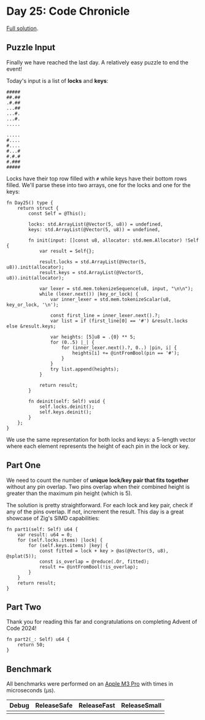 # Day 25: Code Chronicle

[Full solution](../src/days/day25.zig).

## Puzzle Input

Finally we have reached the last day. A relatively easy puzzle to end the event!

Today's input is a list of **locks** and **keys**:

```plaintext
#####
##.##
.#.##
...##
...#.
...#.
.....

.....
#....
#....
#...#
#.#.#
#.###
#####
```

 Locks have their top row filled with `#` while keys have their bottom rows filled. We'll parse these into two arrays, one for the locks and one for the keys:
 
```zig
fn Day25() type {
    return struct {
        const Self = @This();

        locks: std.ArrayList(@Vector(5, u8)) = undefined,
        keys: std.ArrayList(@Vector(5, u8)) = undefined,

        fn init(input: []const u8, allocator: std.mem.Allocator) !Self {
            var result = Self{};

            result.locks = std.ArrayList(@Vector(5, u8)).init(allocator);
            result.keys = std.ArrayList(@Vector(5, u8)).init(allocator);

            var lexer = std.mem.tokenizeSequence(u8, input, "\n\n");
            while (lexer.next()) |key_or_lock| {
                var inner_lexer = std.mem.tokenizeScalar(u8, key_or_lock, '\n');

                const first_line = inner_lexer.next().?;
                var list = if (first_line[0] == '#') &result.locks else &result.keys;

                var heights: [5]u8 = .{0} ** 5;
                for (0..5) |_| {
                    for (inner_lexer.next().?, 0..) |pin, i| {
                        heights[i] += @intFromBool(pin == '#');
                    }
                }
                try list.append(heights);
            }

            return result;
        }

        fn deinit(self: Self) void {
            self.locks.deinit();
            self.keys.deinit();
        }
    };
}
```

We use the same representation for both locks and keys: a 5-length vector where each element represents the height of each pin in the lock or key.

## Part One

We need to count the number of **unique lock/key pair that fits together** without any pin overlap. Two pins overlap when their combined height is greater than the maximum pin height (which is 5).

The solution is pretty straightforward. For each lock and key pair, check if any of the pins overlap. If not, increment the result. This day is a great showcase of Zig's SIMD capabilities:

```zig
fn part1(self: Self) u64 {
    var result: u64 = 0;
    for (self.locks.items) |lock| {
        for (self.keys.items) |key| {
            const fitted = lock + key > @as(@Vector(5, u8), @splat(5));
            const is_overlap = @reduce(.Or, fitted);
            result += @intFromBool(!is_overlap);
        }
    }
    return result;
}
```


## Part Two

Thank you for reading this far and congratulations on completing Advent of Code 2024!

```zig
fn part2(_: Self) u64 {
    return 50;
}
```

## Benchmark

All benchmarks were performed on an [Apple M3 Pro](https://en.wikipedia.org/wiki/Apple_M3) with times in microseconds (µs).

| Debug | ReleaseSafe | ReleaseFast | ReleaseSmall |
| ----- | ----------- | ----------- | ------------ |
|       |             |             |              |

